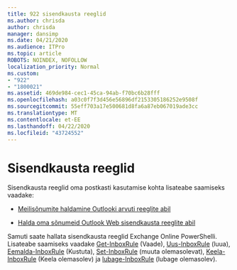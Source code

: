 ```yaml
---
title: 922 sisendkausta reeglid
ms.author: chrisda
author: chrisda
manager: dansimp
ms.date: 04/21/2020
ms.audience: ITPro
ms.topic: article
ROBOTS: NOINDEX, NOFOLLOW
localization_priority: Normal
ms.custom:
- "922"
- "1800021"
ms.assetid: 469de984-cec1-45ca-94ab-f70bc6b28fff
ms.openlocfilehash: a03c0f7f3d456e56896df2153305186252e9508f
ms.sourcegitcommit: 55eff703a17e500681d8fa6a87eb067019ade3cc
ms.translationtype: MT
ms.contentlocale: et-EE
ms.lasthandoff: 04/22/2020
ms.locfileid: "43724552"
---
```

# <a name="inbox-rules"></a>Sisendkausta reeglid

Sisendkausta reeglid oma postkasti kasutamise kohta lisateabe saamiseks vaadake:

- [Meilisõnumite haldamine Outlooki arvuti reeglite abil](https://support.office.com/article/c24f5dea-9465-4df4-ad17-a50704d66c59.aspx)

- [Halda oma sõnumeid Outlook Web sisendkausta reeglite abil](https://support.office.com/article/8400435c-f14e-4272-9004-1548bb1848f2.aspx)

Samuti saate hallata sisendkausta reeglid Exchange Online PowerShelli. Lisateabe saamiseks vaadake [Get-InboxRule](https://docs.microsoft.com/powershell/module/exchange/mailboxes/get-inboxrule) (Vaade), [Uus-InboxRule](https://docs.microsoft.com/powershell/module/exchange/mailboxes/new-inboxrule) (luua), [Eemalda-InboxRule](https://docs.microsoft.com/powershell/module/exchange/mailboxes/remove-inboxrule) (Kustuta), [Set-InboxRule](https://docs.microsoft.com/powershell/module/exchange/mailboxes/set-inboxrule) (muuta olemasolevat), [Keela-InboxRule](https://docs.microsoft.com/powershell/module/exchange/mailboxes/disable-inboxrule) (Keela olemasolev) ja [lubage-InboxRule](https://docs.microsoft.com/powershell/module/exchange/mailboxes/enable-inboxrule) (lubage olemasolev).
